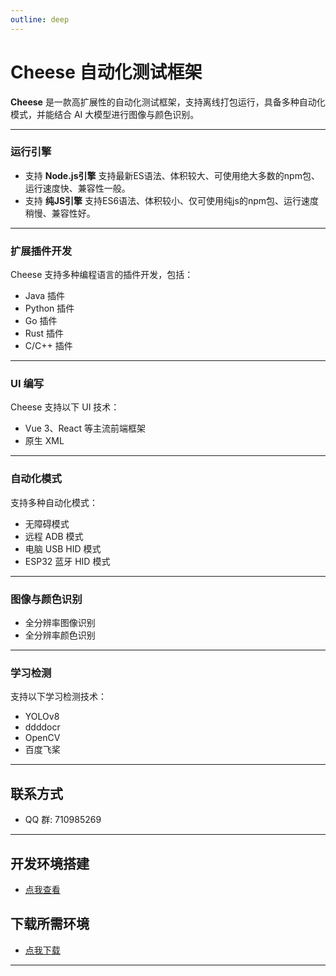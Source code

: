 ```yaml
---
outline: deep
---
```


# Cheese 自动化测试框架

**Cheese** 是一款高扩展性的自动化测试框架，支持离线打包运行，具备多种自动化模式，并能结合 AI 大模型进行图像与颜色识别。

---

### 运行引擎
- 支持 **Node.js引擎** 支持最新ES语法、体积较大、可使用绝大多数的npm包、运行速度快、兼容性一般。
- 支持 **纯JS引擎** 支持ES6语法、体积较小、仅可使用纯js的npm包、运行速度稍慢、兼容性好。
---

### 扩展插件开发

Cheese 支持多种编程语言的插件开发，包括：

- Java 插件
- Python 插件
- Go 插件
- Rust 插件
- C/C++ 插件

---

### UI 编写

Cheese 支持以下 UI 技术：

- Vue 3、React 等主流前端框架
- 原生 XML

---

### 自动化模式

支持多种自动化模式：

- 无障碍模式
- 远程 ADB 模式
- 电脑 USB HID 模式
- ESP32 蓝牙 HID 模式

---

### 图像与颜色识别

- 全分辨率图像识别
- 全分辨率颜色识别

---

### 学习检测

支持以下学习检测技术：

- YOLOv8
- ddddocr
- OpenCV
- 百度飞桨

---

## 联系方式

- QQ 群: 710985269

---

## 开发环境搭建

- [点我查看](https://cheese.worldcore.cn/csdn.html)

## 下载所需环境

- [点我下载](https://pan.baidu.com/s/1n9RUCE8jmOaf0PpGdpjr7A?pwd=1234)

---



